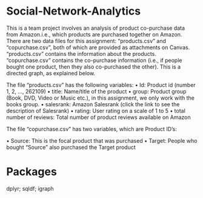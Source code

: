 # Social-Network-Analytics

This is a team project involves an analysis of product co-purchase data from Amazon.i.e., which products are purchased together on Amazon. There are two data files for this assignment: “products.csv” and “copurchase.csv”, both of which are provided as attachments on Canvas. “products.csv” contains the information about the products. “copurchase.csv” contains the co-purchase information (i.e., if people bought one product, then they also co-purchased the other). This is a directed graph, as explained below.  

The file “products.csv” has the following variables: 
•	Id: Product id (number 1, 2, ..., 262109)
•	title: Name/title of the product
•	group: Product group (Book, DVD, Video or Music etc.), in this assignment, we only work with the books group.
•	salesrank: Amazon Salesrank (click the link to see the description of Salesrank)
•	rating: User rating on a scale of 1 to 5 
•	total number of reviews: Total number of product reviews available on Amazon

The file “copurchase.csv” has two variables, which are Product ID’s:

•	Source: This is the focal product that was purchased 
•	Target: People who bought “Source” also purchased the Target product 

# Packages

dplyr; sqldf; igraph






